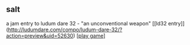 ## salt
a jam entry to ludum dare 32 - "an unconventional weapon"
[[ld32 entry]] (http://ludumdare.com/compo/ludum-dare-32/?action=preview&uid=52630)
[[play game]](http://lody.be/salt/salt/)
